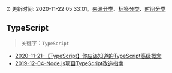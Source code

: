 :alarm_clock: 更新时间: 2020-11-22 05:33:01。[来源分类](../README.md)、[标签分类](../TAGS.md)、[时间分类](../TIMELINE.md)

## TypeScript


> 关键字：`TypeScript`



- [2020-11-21-【TypeScript】你应该知道的TypeScript高级概念](https://juejin.im/post/6897779423858737166) 
- [2019-12-04-Node.js项目TypeScript改造指南](https://juejin.im/post/5de4867f51882573135415dd) 